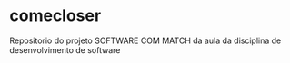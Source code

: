 # comecloser
Repositorio do projeto SOFTWARE COM MATCH da aula da disciplina de desenvolvimento de software
